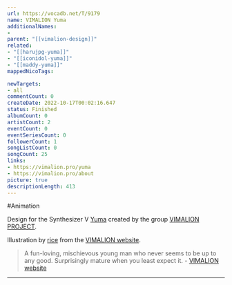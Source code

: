 ```yaml
---
url: https://vocadb.net/T/9179
name: VIMALION Yuma
additionalNames: 
- 
parent: "[[vimalion-design]]"
related:
- "[[harujpg-yuma]]"
- "[[iconidol-yuma]]"
- "[[maddy-yuma]]"
mappedNicoTags:

newTargets:
- all
commentCount: 0
createDate: 2022-10-17T00:02:16.647
status: Finished
albumCount: 0
artistCount: 2
eventCount: 0
eventSeriesCount: 0
followerCount: 1
songListCount: 0
songCount: 25
links: 
- https://vimalion.pro/yuma
- https://vimalion.pro/about
picture: true
descriptionLength: 413
---
```


#Animation

Design for the Synthesizer V [Yuma](https://vocadb.net/Ar/109074) created by the group [VIMALION PROJECT](https://vocadb.net/Ar/110180).

Illustration by [rice](https://vocadb.net/Ar/69939) from the [VIMALION website](https://vimalion.pro/).

> A fun-loving, mischievous young man who never seems to be up to any good. Surprisingly mature when you least expect it.
\- [VIMALION website](https://vimalion.pro/yuma)

---

